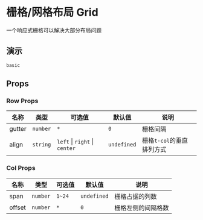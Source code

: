 # 栅格/网格布局 Grid

一个响应式栅格可以解决大部分布局问题

## 演示

```demo
basic
```

## Props

### Row Props

| 名称 | 类型 | 可选值 | 默认值 | 说明 |
| --- | --- | ---| --- | --- |
| gutter |  `number`  | `*`| `0`  | 	栅格间隔 |
| align |  `string`  |`left` \| `right` \| `center` | `undefined`  | 栅格`t-col`的垂直排列方式 |
### Col Props

| 名称 | 类型 | 可选值 |默认值 | 说明 |
| --- | --- | --- | --- | --- |
| span |  `number`  |`1~24` |`undefined`  | 栅格占据的列数 |
| offset | `number`| `*` |`0` | 栅格左侧的间隔格数 |

    